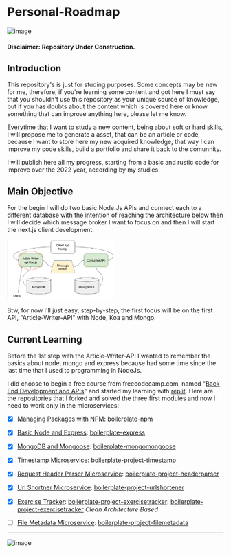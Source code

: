 # Personal-Roadmap

![image](https://img.shields.io/github/last-commit/pjonatansr/personal-roadmap?logo=github&logoColor=gold&style=flat-square)

#### Disclaimer: Repository Under Construction.

## Introduction
This repository's is just for studing purposes. Some concepts may be new for me, therefore, if you're learning some content and got here I must say that you shouldn't use this repository as your unique source of knowledge, but if you has doubts about the content which is covered here or know something that can improve anything here, please let me know.

Everytime that I want to study a new content, being about soft or hard skills, I will propose me to generate a asset, that can be an article or code, because I want to store here my new acquired knowledge, that way I can improve my code skills, build a portfolio and share it back to the comunnity. 

I will publish here all my progress, starting from a basic and rustic code for improve over the 2022 year, according by my studies.

## Main Objective
For the begin I will do two basic Node.Js APIs and connect each to a different database with the intention of reaching the architecture below then I will decide which message broker I want to focus on and then I will start the next.js client development.

<img src="https://github.com/pjonatansr/personal-roadmap/blob/f7fd92717e89a52092765dbc0125651bcb1c29f8/images/draft.png?raw=true" width=50% height=50%>

Btw, for now I'll just easy, step-by-step, the first focus will be on the first API, "Article-Writer-API" with Node, Koa and Mongo.

## Current Learning
Before the 1st step with the Article-Writer-API I wanted to remember the basics about node, mongo and express because had some time since the last time that I used to programming in NodeJs.

I did choose to begin a free course from freecodecamp.com, named "[Back End Development and APIs](https://www.freecodecamp.org/learn/back-end-development-and-apis/)" and started my learning with [replit](http://replit.com/). Here are the repositories that I forked and solved the three first modules and now I need to work only in the microservices:

- [x] [Managing Packages with NPM](https://www.freecodecamp.org/learn/back-end-development-and-apis/#managing-packages-with-npm): [boilerplate-npm](https://github.com/pjonatansr/boilerplate-npm)

- [x] [Basic Node and Express](https://www.freecodecamp.org/learn/back-end-development-and-apis/#basic-node-and-express): [boilerplate-express](https://github.com/pjonatansr/boilerplate-express)

- [x] [MongoDB and Mongoose](https://www.freecodecamp.org/learn/back-end-development-and-apis/#mongodb-and-mongoose): [boilerplate-mongomongoose](https://github.com/pjonatansr/boilerplate-mongomongoose)

- [x] [Timestamp Microservice](https://www.freecodecamp.org/learn/back-end-development-and-apis/back-end-development-and-apis-projects/timestamp-microservice): [boilerplate-project-timestamp](https://github.com/pjonatansr/boilerplate-project-timestamp)
- [x] [Request Header Parser Microservice](https://www.freecodecamp.org/learn/back-end-development-and-apis/back-end-development-and-apis-projects/request-header-parser-microservice): [boilerplate-project-headerparser](https://github.com/pjonatansr/boilerplate-project-headerparser)
- [x] [Url Shortner Microservice](https://www.freecodecamp.org/learn/back-end-development-and-apis/back-end-development-and-apis-projects/url-shortener-microservice): [boilerplate-project-urlshortener](https://github.com/pjonatansr/boilerplate-project-urlshortener)
- [x] [Exercise Tracker](https://www.freecodecamp.org/learn/back-end-development-and-apis/back-end-development-and-apis-projects/exercise-tracker): [boilerplate-project-exercisetracker](https://github.com/pjonatansr/boilerplate-project-exercisetracker): [boilerplate-project-exercisetracker](https://github.com/pjonatansr/boilerplate-project-exercisetracker) *Clean Architecture Based*
- [ ] [File Metadata Microservice](https://www.freecodecamp.org/learn/back-end-development-and-apis/back-end-development-and-apis-projects/file-metadata-microservice): [boilerplate-project-filemetadata](https://github.com/pjonatansr/boilerplate-project-filemetadata)

---
![image](https://img.shields.io/twitter/follow/pjonatansr?color=green&style=flat-square)

